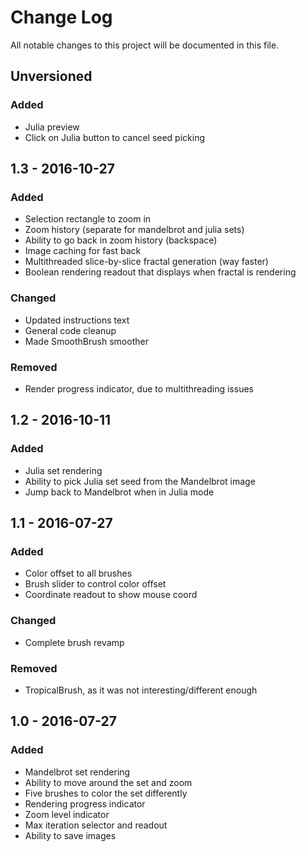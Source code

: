 # Change Log
All notable changes to this project will be documented in this file.

## Unversioned
### Added
- Julia preview
- Click on Julia button to cancel seed picking

## 1.3 - 2016-10-27
### Added
- Selection rectangle to zoom in
- Zoom history (separate for mandelbrot and julia sets)
- Ability to go back in zoom history (backspace)
- Image caching for fast back
- Multithreaded slice-by-slice fractal generation (way faster)
- Boolean rendering readout that displays when fractal is rendering 

### Changed
- Updated instructions text
- General code cleanup
- Made SmoothBrush smoother

### Removed
- Render progress indicator, due to multithreading issues


## 1.2 - 2016-10-11
### Added
- Julia set rendering
- Ability to pick Julia set seed from the Mandelbrot image
- Jump back to Mandelbrot when in Julia mode


## 1.1 - 2016-07-27
### Added
- Color offset to all brushes
- Brush slider to control color offset
- Coordinate readout to show mouse coord

### Changed
- Complete brush revamp

### Removed
- TropicalBrush, as it was not interesting/different enough


## 1.0 - 2016-07-27
### Added
- Mandelbrot set rendering
- Ability to move around the set and zoom
- Five brushes to color the set differently
- Rendering progress indicator
- Zoom level indicator
- Max iteration selector and readout
- Ability to save images

